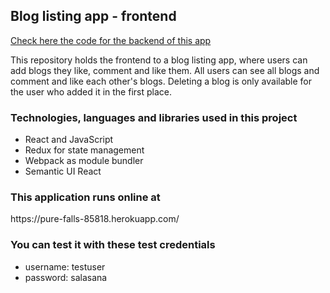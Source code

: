## Blog listing app - frontend
<a href="https://github.com/sallatero/Ultimate-webpack-bloglist-backend">Check here the code for the backend of this app</a>
<br/>
<p>This repository holds the frontend to a blog listing app, where users can add blogs they like, comment and like them. All users can see all blogs and comment and like each other's blogs.
Deleting a blog is only available for the user who added it in the first place.</p>

<h3>Technologies, languages and libraries used in this project </h3>
<ul><li>React and JavaScript</li>
<li>Redux for state management</li>
<li>Webpack as module bundler</li>
<li>Semantic UI React</li></ul>

<h3>This application runs online at </h3>
https://pure-falls-85818.herokuapp.com/

<h3> You can test it with these test credentials </h3>
<ul><li>username: testuser</li>
<li>password: salasana</li></ul>
